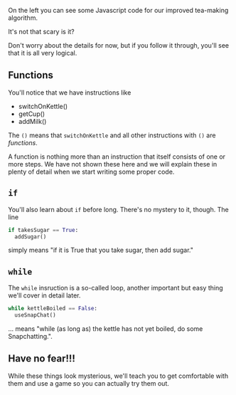 On the left you can see some Javascript code for our improved tea-making algorithm.

It's not that scary is it?

Don't worry about the details for now, but if you follow it through, you'll see that it is all very logical.

## Functions
You'll notice that we have instructions like

- switchOnKettle()
- getCup()
- addMilk()

The `()` means that `switchOnKettle` and all other instructions with `()` are *functions*. 

A function is nothing more than an instruction that itself consists of one or more steps. We have not shown these here and we will explain these in plenty of detail when we start writing some proper code.

## `if`
You'll also learn about `if` before long. There's no mystery to it, though. The line

```python
if takesSugar == True:
  addSugar()
```

simply means "if it is True that you take sugar, then add sugar."

## `while`
The `while` insruction is a so-called loop, another important but easy thing we'll cover in detail later.

```python
while kettleBoiled == False:
  useSnapChat()
```

... means "while (as long as) the kettle has not yet boiled, do some Snapchatting.".

## Have no fear!!!
While these things look mysterious, we'll teach you to get comfortable with them and use a game so you can actually try them out.
